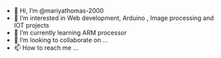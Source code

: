 - 👋 Hi, I’m @mariyathomas-2000
- 👀 I’m interested in Web development, Arduino , Image processing and IOT projects
- 🌱 I’m currently learning ARM processor
- 💞️ I’m looking to collaborate on ...
- 📫 How to reach me ...

<!---
mariyathomas-2000/mariyathomas-2000 is a ✨ special ✨ repository because its `README.md` (this file) appears on your GitHub profile.
You can click the Preview link to take a look at your changes.
--->
